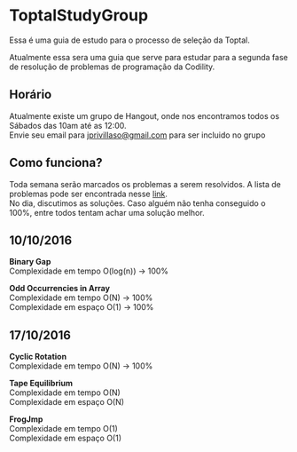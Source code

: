 # ToptalStudyGroup
Essa é uma guia de estudo para o processo de seleção da Toptal.

Atualmente essa sera uma guia que serve para estudar para a segunda fase de resolução
de problemas de programação da Codility.

## Horário
Atualmente existe um grupo de Hangout, onde nos encontramos todos os Sábados das 10am
até as 12:00.  
Envie seu email para jprivillaso@gmail.com para ser incluido no grupo

## Como funciona?
Toda semana serão marcados os problemas a serem resolvidos. A lista de problemas pode ser encontrada
nesse [link](https://codility.com/programmers/lessons/).  
No dia, discutimos as soluções. Caso alguém não tenha conseguido o 100%, entre todos tentam achar uma solução melhor.

## 10/10/2016

**Binary Gap**  
  Complexidade em tempo O(log(n)) -> 100%  

**Odd Occurrencies in Array**  
  Complexidade em tempo O(N) -> 100%  
  Complexidade em espaço O(1) -> 100%  

## 17/10/2016  

**Cyclic Rotation**  
  Complexidade em tempo O(N) -> 100%  

**Tape Equilibrium**  
  Complexidade em tempo O(N)  
  Complexidade em espaço O(N)  

**FrogJmp**  
  Complexidade em tempo O(1)  
  Complexidade em espaço O(1)  